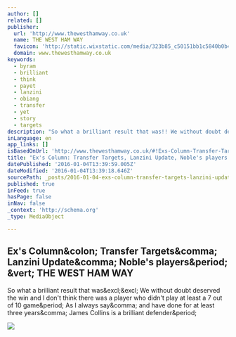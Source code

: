 ```yaml
---
author: []
related: []
publisher:
  url: 'http://www.thewesthamway.co.uk'
  name: THE WEST HAM WAY
  favicon: 'http://static.wixstatic.com/media/323b85_c50151bb1c5840b0b43beec53884af86.png/v1/fill/w_16%2Ch_16%2Clg_1/323b85_c50151bb1c5840b0b43beec53884af86.png'
  domain: www.thewesthamway.co.uk
keywords:
  - byram
  - brilliant
  - think
  - payet
  - lanzini
  - obiang
  - transfer
  - yet
  - story
  - targets
description: "So what a brilliant result that was!! We without doubt deserved the win and I don't think there was a player who didn't play at least a 7 out of 10 game. As I always say, and have done for at least three years, James Collins is a brilliant defender."
inLanguage: en
app_links: []
isBasedOnUrl: 'http://www.thewesthamway.co.uk/#!Exs-Column-Transfer-Targets-Lanzini-Update-Nobles-players/maip4/568940030cf2fb390ae6a029'
title: "Ex's Column: Transfer Targets, Lanzini Update, Noble's players. | THE WEST HAM WAY"
datePublished: '2016-01-04T13:39:59.005Z'
dateModified: '2016-01-04T13:39:18.646Z'
sourcePath: _posts/2016-01-04-exs-column-transfer-targets-lanzini-update-nobles-playe.md
published: true
inFeed: true
hasPage: false
inNav: false
_context: 'http://schema.org'
_type: MediaObject

---
```

<article style=""><h1>Ex's Column&amp;colon; Transfer Targets&amp;comma; Lanzini Update&amp;comma; Noble's players&amp;period; &amp;vert; THE WEST HAM WAY</h1><p>So what a brilliant result that was&amp;excl;&amp;excl; We without doubt deserved the win and I don't think there was a player who didn't play at least a 7 out of 10 game&amp;period; As I always say&amp;comma; and have done for at least three years&amp;comma; James Collins is a brilliant defender&amp;period;</p><img src="http://i3.ytimg.com/vi/Wx10X3yLUOY/hqdefault.jpg" /></article>